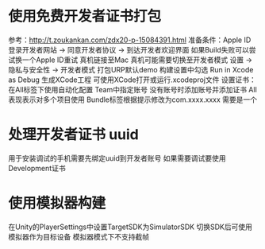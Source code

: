# 使用免费开发者证书打包
参考：http://t.zoukankan.com/zdx20-p-15084391.html
准备条件：Apple ID
    登录开发者网站 -> 同意开发者协议 -> 到达开发者欢迎界面
        如果Build失败可以尝试换一个Apple ID重试
真机链接至Mac
    真机可能需要切换至开发者模式
        设置 -> 隐私与安全性 -> 开发者模式
打包URP默认demo
    构建设置中勾选 Run in Xcode as Debug
    生成XCode工程 可使用XCode打开或运行.xcodeproj文件
    设置证书：在All标签下使用自动化配置 Team中指定账号
        没有账号时添加账号并添加证书
        All表现表示对多个项目使用
    Bundle标签根据提示修改为com.xxxx.xxxx
        需要是一个

# 处理开发者证书 uuid
用于安装调试的手机需要先绑定uuid到开发者账号
如果需要调试要使用Development证书

# 使用模拟器构建
在Unity的PlayerSettings中设置TargetSDK为SimulatorSDK
切换SDK后可使用模拟器作为目标设备
模拟器模式下不支持截帧